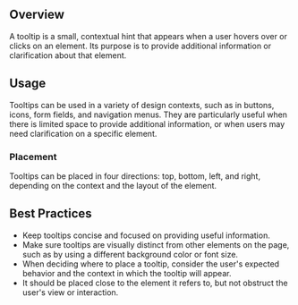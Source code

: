 ## Overview

A tooltip is a small, contextual hint that appears when a user hovers over or clicks on an element. Its purpose is to provide additional information or clarification about that element.

## Usage

Tooltips can be used in a variety of design contexts, such as in buttons, icons, form fields, and navigation menus. They are particularly useful when there is limited space to provide additional information, or when users may need clarification on a specific element. 

### Placement

Tooltips can be placed in four directions: top, bottom, left, and right, depending on the context and the layout of the element.

## Best Practices

- Keep tooltips concise and focused on providing useful information.
- Make sure tooltips are visually distinct from other elements on the page, such as by using a different background color or font size.
- When deciding where to place a tooltip, consider the user's expected behavior and the context in which the tooltip will appear.
- It should be placed close to the element it refers to, but not obstruct the user's view or interaction.